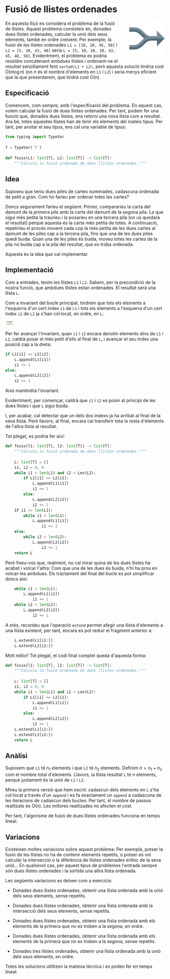 
# Fusió de llistes ordenades

<img src='./fusio.png' style='height: 8em; float: right; margin: 0 0 1em 2em;'/>

En aquesta lliçó es considera el problema de la fusió de llistes. Aquest problema consisteix en, donades dues llistes ordenades, calcular la unió dels seus elements, també en ordre creixent.  Per exemple, la fusió de les llistes ordenades `L1 = [10, 20, 45, 50]` i `L2 = [5, 10, 43, 48]` seria `L = [5, 10, 10, 20, 43, 45, 48, 50]`. Evidentment, el problema es podria resoldre concatenant ambdues llistes i ordenant-ne el resultat senzillament fent `sorted(L1 + L2)`, però aquesta solució tindria cost $\text{O}(n\log n)$ (on $n$ és el nombre d'elements en `L1` i `L2`) i seria menys eficient que la que presentarem, que tindrà cost $\text{O}(n)$.


## Especificació

Comencem, com sempre, amb l'especificació del problema. En aquest cas, volem calcular la fusió de dues llistes ordenades. Per tant, podem fer una funció que, donades dues llistes, ens retorni una nova llista com a resultat. Ara bé, totes aquestes llistes han de tenir els elements del mateix tipus. Per tant, per anotar el seu tipus, ens cal una variable de tipus:

```python
from typing import TypeVar

T = TypeVar('T')

def fusio(L1: list[T], L2: list[T]) -> list[T]:
    """Calcula la fusió ordenada de dues llistes ordenades."""
```


## Idea

Suposeu que teniu dues piles de cartes numerades, cadascuna ordenada de petit a gran. Com ho faríeu per ordenar totes les cartes?

Doncs segurament faríeu el següent: Primer, compararíeu la carta del damunt de la primera pila amb la carta del damunt de la segona pila. La que sigui més petita la trauríeu i la posaríeu en una tercera pila (on us quedarà el resultat) perquè aquesta és la carta més petita de totes. A continuació, repetiríeu el procés movent cada cop la més petita de les dues cartes al damunt de les piles cap a la tercera pila, fins que una de les dues piles quedi buida. Quan una de les piles és buida, moveu totes les cartes de la pila no buida cap a la pila del resultat, que es troba ordenada.

Aquesta és la idea que cal implementar.


## Implementació

Com a entrades, tenim les llistes `L1` i `L2`. Sabem, per la precondició de la nostra funció, que ambdues llistes estan ordenades. El resultat serà una llista `L`.

Com a invariant del bucle principal, tindrem que tots els elements a l'esquerra d'un cert índex `i1` de `L1` i tots els elements a l'esquerra d'un cert índex `i2` de `L2` ja s'han col·locat, en ordre, en `L`:

<img src='./merge.png' style='height: 2ex;'/>

Per fer avançar l'invariant, quan `i1` i `i2` encara denotin elements dins de `L1` i `L2`, caldrà posar el més petit d'ells al final de `L`, i avançar el seu índex una posició cap a la dreta:

```python
if L1[i1] <= L2[i2]:
    L.append(L1[i1])
    i1 += 1
else:
    L.append(L2[i2])
    i2 += 1
```

Això mantindrà l'invariant.

Evidentment, per començar, caldrà que `i1` i `i2` es posin al principi de les dues llistes i que `L` sigui buida.

I, per acabar, cal detectar que un dels dos índexs ja ha arribat al final de la seva llista. Però llavors, al final, encara cal transferir tota la resta d'elements de l'altra llista al resultat.

Tot plegat, es podria fer així:

```python
def fusio(l1: list[T], l2: list[T]) -> list[T]:
    """Calcula la fusió ordenada de dues llistes ordenades."""

    L: list[T] = []
    i1, i2 = 0, 0
    while i1 < len(L1) and i2 < Len(L2):
        if L1[i1] <= L2[i1]:
            L.append(L1[i1])
            i1 += 1
        else:
            L.append(L2[i2])
            i2 += 1
    if i1 /= len(L1):
        while i1 < len(L1):
            L.append(L1[i1])
                i1 += 1
    else:
        while i2 < len(L2):
            L.append(L2[i2])
                i2 += 1
    return L
```

Però fixeu-vos que, realment, no cal mirar quina de les dues llistes ha acabat i volcar l'altra: Com que una de les dues és buida, n'hi ha prou en volcar-les ambdues. Els tractament del final del bucle es pot simplificar doncs així:

```python
    while i1 < len(L1):
        L.append(L1[i1])
            i1 += 1
    while i2 < len(L2):
        L.append(L2[i2])
            i2 += 1
```

A més, recordeu que l'operació `extend` permet afegir una llista d'elements a una llista existent, per tant, encara es pot reduir el fragment anterior a:

```python
    L.extend(L1[i1:])
    L.extend(L2[i2:])
```

Molt millor! Tot plegat, el codi final complet queda d'aquesta forma:

```python
def fusio(l1: list[T], l2: list[T]) -> list[T]:
    """Calcula la fusió ordenada de dues llistes ordenades."""

    L: list[T] = []
    i1, i2 = 0, 0
    while i1 < len(L1) and i2 < Len(L2):
        if L1[i1] <= L2[i1]:
            L.append(L1[i1])
            i1 += 1
        else:
            L.append(L2[i2])
            i2 += 1
    L.extend(L1[i1:])
    L.extend(L2[i2:])
    return L
```


## Anàlisi

Suposem que `L1` té $n_1$ elements i que `L2` té $n_2$ elements. Definim $n = n_1 + n_2$ com el nombre total d'elements. Llavors, la llista resultat `L` té $n$ elements, perquè justament és la unió de `L1` i `L2`.

Mireu la primera versió que hem escrit: cadascun dels elements en `L` s'ha col·locat a través d'un `append` i es fa exactament un `append` a cadascuna de les iteracions de cadascun dels bucles. Per tant, el nombre de passos realitzats és $\text{O}(n)$. Les millores realitzades no afecten el cost.

Per tant, l'algorisme de fusió de dues llistes ordenades funciona en temps lineal.


## Variacions

Existeixen moltes variacions sobre aquest problema: Per exemple, potser la fusió de les llistes no ha de contenir elements repetits, o potser es vol calcular la intersecció o la diferència de llistes ordenades enlloc de la seva unió... En qualsevol cas, per aquest tipus de problemes l'entrada sempre són dues llistes ordenades i la sortida una altra llista ordenada.

Les següents variacions es deixen com a exercicis:

- Donades dues llistes ordenades, obtenir una llista ordenada amb la unió dels seus elements, sense repetits.

- Donades dues llistes ordenades, obtenir una llista ordenada amb la intersecció dels seus elements, sense repetits.

- Donades dues llistes ordenades, obtenir una llista ordenada amb els elements de la primera que no es troben a la segona, en ordre.

- Donades dues llistes ordenades, obtenir una llista ordenada amb els elements de la primera que no es troben a la segona, sense repetits.

- Donades tres llistes ordenades, obtenir una llista ordenada amb la unió dels seus elements, en ordre.

Totes les solucions utilitzen la mateixa tècnica i es poden fer en temps lineal.

<Autors autors="jpetit"/>
